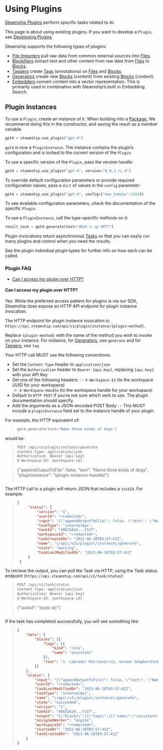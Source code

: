 <a id="using-plugins"></a>

# Using Plugins

[Steamship Plugins](https://www.steamship.com/plugins) perform specific tasks related to AI.

This page is about using existing plugins. If you want to develop a `Plugin`, see [Developing Plugins](../developing/index.md#developingpluginssec)

Steamship supports the following types of plugins:

- [File Importers](importers/index.md#file-importers) pull raw data from common external sources into [Files](../../data/files.md#files).
- [Blockifiers](blockifiers/index.md#blockifiers) extract text and other content from raw data from [Files](../../data/files.md#files) to [Blocks](../../data/blocks.md#blocks).
- [Taggers](taggers/index.md#taggers) create [Tags](../../data/tags.md#tags) (annotations) on [Files](../../data/files.md#files) and [Blocks](../../data/blocks.md#blocks).
- [Generators](generators/index.md#generators) create new [Blocks](../../data/blocks.md#blocks) (content) from existing [Blocks](../../data/blocks.md#blocks) (content).
- [Embedders](embedders/index.md#embedders) convert content into a vector representation. This is primarily used in combination with Steamship’s built in Embedding Search.

<a id="creating-plugin-instances"></a>

## Plugin Instances

To use a `Plugin`, create an instance of it. When building into a [Package](../../packages/index.md#packages), We recommend doing this in the constructor, and saving the result as a member
variable.

```python
gpt4 = steamship.use_plugin("gpt-4")
```

`gpt4` is now a `PluginInstance`. The instance contains the plugin’s configuration and is locked to the current version of the `Plugin`.

To use a specific version of the `Plugin`, pass the version handle:

```python
gpt4 = steamship.use_plugin("gpt-4", version="0.0.1-rc.4")
```

To override default configuration parameters or provide required configuration values, pass a `dict` of values in the `config` parameter:

```python
gpt4 = steamship.use_plugin("gpt-4", config={"max_tokens":1024})
```

To see available configuration parameters, check the documentation of the specific `Plugin`.

To use a `PluginInstance`, call the type-specific methods on it:

```python
result_task = gpt4.generate(text="What's up GPT?")
```

Plugin invocations return asynchronous [Tasks](tasks.md#tasks) so that you can easily run many plugins and control when you need
the results.

See the plugin individual plugin types for further info on how each can be called.

### Plugin FAQ

- [Can I access my plugin over HTTP?](#can-i-access-my-plugin-over-http)

<a id="can-i-access-my-plugin-over-http"></a>

#### Can I access my plugin over HTTP?

Yes. While the preferred access pattern for plugins is via our SDK, Steamship does expose an HTTP API endpoint for plugin instance invocation.

The HTTP endpoint for plugin instance invocation is: `https://api.steamship.com/api/v1/plugin/instance/{plugin-method}`.

Replace `{plugin-method}` with the name of the method you wish to invoke on your instance. For instance, for [Generators](generators/index.md#generators), use `generate` and
for [Taggers](taggers/index.md#taggers), use `tag`.

Your HTTP call MUST use the following conventions:

- Set the `Content-Type` header to `application/json`
- Set the `Authorization` header to `Bearer {api-key}`, replacing `{api-key}` with your API Key
- Set one of the following headers:
  : - `X-Workspace-Id` (to the workspace UUID for your workspace)
    - `X-Workspace-Handle` (to the workspace handle for your workspace)
- Default to `HTTP POST` if you’re not sure which verb to use. The plugin documentation should specify.
- Add the arguments as a JSON-encoded POST Body
  : - This MUST include a `pluginInstance` field set to the instance handle of your plugin.

For example, the HTTP equivalent of:

> ```python
> gpt4.generate(text='Name three kinds of dogs')
> ```

would be:

> ```default
> POST /api/v1/plugin/instance/generate
> Content-Type: application/json
> Authorization: Bearer {api-key}
> X-Workspace-Id: {workspace-id}

> {"appendOutputToFile": false, "text": "Name three kinds of dogs", "pluginInstance": "{plugin-instance-handle}"}
> ```

The HTTP call to a plugin will return JSON that includes a `taskId`. For example:

> ```json
> {
>      "status": {
>          "version": "1",
>          "userId": "<redacted>",
>          "input": "{\"appendOutputToFile\": false, \"text\": \"Name three kinds of dogs\", \"pluginInstance\": \"<redacted>\"}",
>          "taskType": "internalApi",
>          "taskId": "48025A24...F1CF",
>          "workspaceId": "<redacted>",
>          "taskCreatedOn": "2023-06-28T03:57:41Z",
>          "name": "\/api\/v1\/plugin\/instance\/generate",
>          "state": "waiting",
>          "taskLastModifiedOn": "2023-06-28T03:57:41Z"
>      }
>  }
> ```

To retrieve the output, you can poll the Task via HTTP, using the Task status endpoint (`https://api.steamship.com/api/v1/task/status`):

> ```default
> POST /api/v1/task/status
> Content-Type: application/json
> Authorization: Bearer {api-key}
> X-Workspace-Id: {workspace-id}

> {"taskId": "{task-id}"}
> ```

If the task has completed successfully, you will see something like:

> ```json
> {
>     "data": {
>         "blocks": [{
>             "tags": [{
>                 "kind": "role",
>                 "name": "assistant"
>             }],
>             "text": "1. Labrador Retriever\n2. German Shepherd\n3. Beagle"
>         }]
>     },
>     "status": {
>         "input": "{\"appendOutputToFile\": false, \"text\": \"Name three kinds of dogs\", \"pluginInstance\": \"<redacted>\"}",
>         "userId": "<redacted>",
>         "taskLastModifiedOn": "2023-06-28T03:57:42Z",
>         "taskType": "internalApi",
>         "name": "\/api\/v1\/plugin\/instance\/generate",
>         "state": "succeeded",
>         "version": "1",
>         "taskId": "48025A24...F1CF",
>         "output": "{\"blocks\":[{\"tags\":[{\"name\":\"assistant\",\"kind\":\"role\"}],\"text\":\"1. Labrador Retriever\\n2. German Shepherd\\n3. Beagle\"}]}",
>         "assignedWorker": "engine",
>         "workspaceId": "<redacted>",
>         "startedAt": "2023-06-28T03:57:41Z",
>         "taskCreatedOn": "2023-06-28T03:57:41Z"
>     }
> }
> ```
